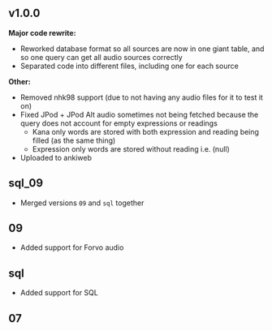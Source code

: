 
## v1.0.0
**Major code rewrite:**
- Reworked database format so all sources are now in one giant table, and so one query can get all audio sources correctly
- Separated code into different files, including one for each source

**Other:**
- Removed nhk98 support (due to not having any audio files for it to test it on)
- Fixed JPod + JPod Alt audio sometimes not being fetched because the query does not account for empty expressions or readings
    - Kana only words are stored with both expression and reading being filled (as the same thing)
    - Expression only words are stored without reading i.e. (null)
- Uploaded to ankiweb


## sql_09
- Merged versions `09` and `sql` together

## 09
- Added support for Forvo audio

## sql
- Added support for SQL

## 07

